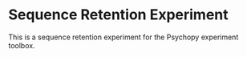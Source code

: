 # Sequence Retention Experiment
This is a sequence retention experiment for the Psychopy experiment toolbox. 